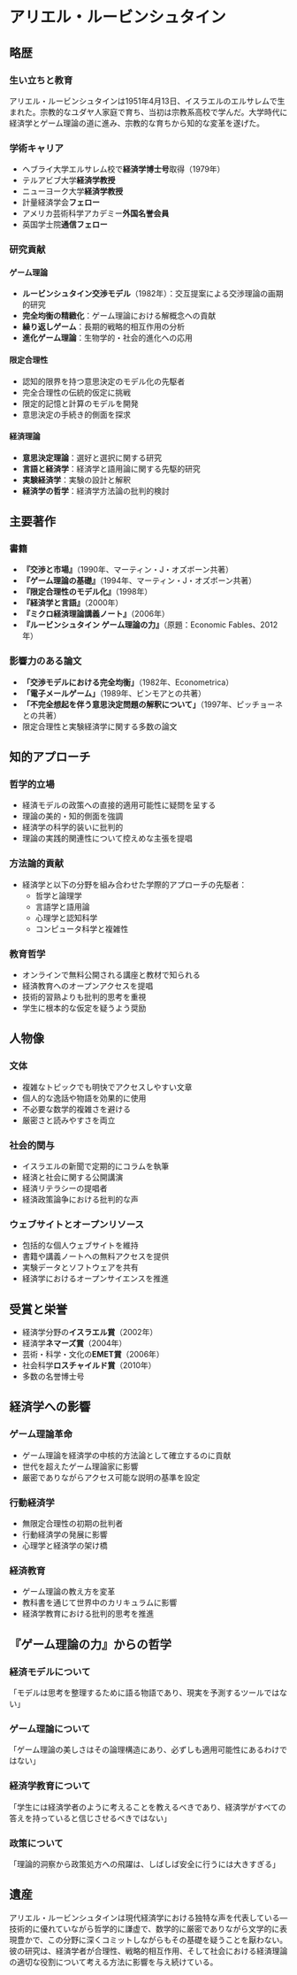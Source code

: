 # アリエル・ルービンシュタイン

## 略歴

### 生い立ちと教育
アリエル・ルービンシュタインは1951年4月13日、イスラエルのエルサレムで生まれた。宗教的なユダヤ人家庭で育ち、当初は宗教系高校で学んだ。大学時代に経済学とゲーム理論の道に進み、宗教的な育ちから知的な変革を遂げた。

### 学術キャリア
- ヘブライ大学エルサレム校で**経済学博士号**取得（1979年）
- テルアビブ大学**経済学教授**
- ニューヨーク大学**経済学教授**
- 計量経済学会**フェロー**
- アメリカ芸術科学アカデミー**外国名誉会員**
- 英国学士院**通信フェロー**

### 研究貢献

#### ゲーム理論
- **ルービンシュタイン交渉モデル**（1982年）：交互提案による交渉理論の画期的研究
- **完全均衡の精緻化**：ゲーム理論における解概念への貢献
- **繰り返しゲーム**：長期的戦略的相互作用の分析
- **進化ゲーム理論**：生物学的・社会的進化への応用

#### 限定合理性
- 認知的限界を持つ意思決定のモデル化の先駆者
- 完全合理性の伝統的仮定に挑戦
- 限定的記憶と計算のモデルを開発
- 意思決定の手続き的側面を探求

#### 経済理論
- **意思決定理論**：選好と選択に関する研究
- **言語と経済学**：経済学と語用論に関する先駆的研究
- **実験経済学**：実験の設計と解釈
- **経済学の哲学**：経済学方法論の批判的検討

## 主要著作

### 書籍
- **『交渉と市場』**（1990年、マーティン・J・オズボーン共著）
- **『ゲーム理論の基礎』**（1994年、マーティン・J・オズボーン共著）
- **『限定合理性のモデル化』**（1998年）
- **『経済学と言語』**（2000年）
- **『ミクロ経済理論講義ノート』**（2006年）
- **『ルービンシュタイン ゲーム理論の力』**（原題：Economic Fables、2012年）

### 影響力のある論文
- **「交渉モデルにおける完全均衡」**（1982年、Econometrica）
- **「電子メールゲーム」**（1989年、ビンモアとの共著）
- **「不完全想起を伴う意思決定問題の解釈について」**（1997年、ピッチョーネとの共著）
- 限定合理性と実験経済学に関する多数の論文

## 知的アプローチ

### 哲学的立場
- 経済モデルの政策への直接的適用可能性に疑問を呈する
- 理論の美的・知的側面を強調
- 経済学の科学的装いに批判的
- 理論の実践的関連性について控えめな主張を提唱

### 方法論的貢献
- 経済学と以下の分野を組み合わせた学際的アプローチの先駆者：
  - 哲学と論理学
  - 言語学と語用論
  - 心理学と認知科学
  - コンピュータ科学と複雑性

### 教育哲学
- オンラインで無料公開される講座と教材で知られる
- 経済教育へのオープンアクセスを提唱
- 技術的習熟よりも批判的思考を重視
- 学生に根本的な仮定を疑うよう奨励

## 人物像

### 文体
- 複雑なトピックでも明快でアクセスしやすい文章
- 個人的な逸話や物語を効果的に使用
- 不必要な数学的複雑さを避ける
- 厳密さと読みやすさを両立

### 社会的関与
- イスラエルの新聞で定期的にコラムを執筆
- 経済と社会に関する公開講演
- 経済リテラシーの提唱者
- 経済政策論争における批判的な声

### ウェブサイトとオープンリソース
- 包括的な個人ウェブサイトを維持
- 書籍や講義ノートへの無料アクセスを提供
- 実験データとソフトウェアを共有
- 経済学におけるオープンサイエンスを推進

## 受賞と栄誉
- 経済学分野の**イスラエル賞**（2002年）
- 経済学**ネマーズ賞**（2004年）
- 芸術・科学・文化の**EMET賞**（2006年）
- 社会科学**ロスチャイルド賞**（2010年）
- 多数の名誉博士号

## 経済学への影響

### ゲーム理論革命
- ゲーム理論を経済学の中核的方法論として確立するのに貢献
- 世代を超えたゲーム理論家に影響
- 厳密でありながらアクセス可能な説明の基準を設定

### 行動経済学
- 無限定合理性の初期の批判者
- 行動経済学の発展に影響
- 心理学と経済学の架け橋

### 経済教育
- ゲーム理論の教え方を変革
- 教科書を通じて世界中のカリキュラムに影響
- 経済学教育における批判的思考を推進

## 『ゲーム理論の力』からの哲学

### 経済モデルについて
「モデルは思考を整理するために語る物語であり、現実を予測するツールではない」

### ゲーム理論について
「ゲーム理論の美しさはその論理構造にあり、必ずしも適用可能性にあるわけではない」

### 経済学教育について
「学生には経済学者のように考えることを教えるべきであり、経済学がすべての答えを持っていると信じさせるべきではない」

### 政策について
「理論的洞察から政策処方への飛躍は、しばしば安全に行うには大きすぎる」

## 遺産
アリエル・ルービンシュタインは現代経済学における独特な声を代表している―技術的に優れていながら哲学的に謙虚で、数学的に厳密でありながら文学的に表現豊かで、この分野に深くコミットしながらもその基礎を疑うことを厭わない。彼の研究は、経済学者が合理性、戦略的相互作用、そして社会における経済理論の適切な役割について考える方法に影響を与え続けている。